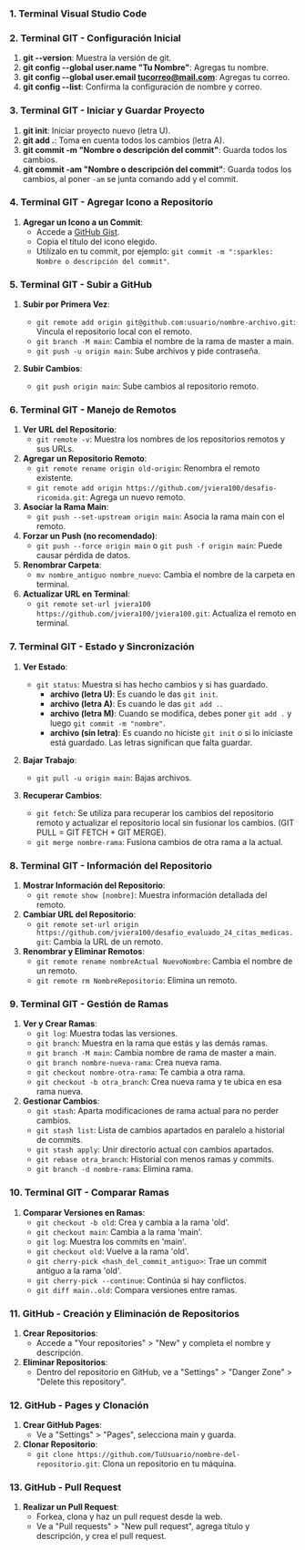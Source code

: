 ### 1. Terminal Visual Studio Code

### 2. Terminal GIT - Configuración Inicial 

1. **git --version**: Muestra la versión de git.
2. **git config --global user.name "Tu Nombre"**: Agregas tu nombre.
3. **git config --global user.email tucorreo@mail.com**: Agregas tu correo.
4. **git config --list**: Confirma la configuración de nombre y correo.

### 3. Terminal GIT - Iniciar y Guardar Proyecto

1. **git init**: Iniciar proyecto nuevo (letra U).
2. **git add .**: Toma en cuenta todos los cambios (letra A).
3. **git commit -m "Nombre o descripción del commit"**: Guarda todos los cambios.
4. **git commit -am "Nombre o descripción del commit"**: Guarda todos los cambios, al poner `-am` se junta comando add y el commit.

### 4. Terminal GIT - Agregar Icono a Repositorio

1. **Agregar un Icono a un Commit**:
   - Accede a [GitHub Gist](https://gist.github.com/parmentf/035de27d6ed1dce0b36a).
   - Copia el título del icono elegido.
   - Utilízalo en tu commit, por ejemplo: `git commit -m ":sparkles: Nombre o descripción del commit"`.

### 5. Terminal GIT - Subir a GitHub

1. **Subir por Primera Vez**:
   - `git remote add origin git@github.com:usuario/nombre-archivo.git`: Vincula el repositorio local con el remoto.
   - `git branch -M main`: Cambia el nombre de la rama de master a main.
   - `git push -u origin main`: Sube archivos y pide contraseña.

2. **Subir Cambios**:
   - `git push origin main`: Sube cambios al repositorio remoto.

### 6. Terminal GIT - Manejo de Remotos

1. **Ver URL del Repositorio**:
   - `git remote -v`: Muestra los nombres de los repositorios remotos y sus URLs.
2. **Agregar un Repositorio Remoto**:
   - `git remote rename origin old-origin`: Renombra el remoto existente.
   - `git remote add origin https://github.com/jviera100/desafio-ricomida.git`: Agrega un nuevo remoto.
3. **Asociar la Rama Main**:
   - `git push --set-upstream origin main`: Asocia la rama main con el remoto.
4. **Forzar un Push (no recomendado)**:
   - `git push --force origin main` o `git push -f origin main`: Puede causar pérdida de datos.
5. **Renombrar Carpeta**:
   - `mv nombre_antiguo nombre_nuevo`: Cambia el nombre de la carpeta en terminal.
6. **Actualizar URL en Terminal**:
   - `git remote set-url jviera100 https://github.com/jviera100/jviera100.git`: Actualiza el remoto en terminal.

### 7. Terminal GIT - Estado y Sincronización

1. **Ver Estado**:
   - `git status`: Muestra si has hecho cambios y si has guardado.
     - **archivo (letra U)**: Es cuando le das `git init`.
     - **archivo (letra A)**: Es cuando le das `git add .`.
     - **archivo (letra M)**: Cuando se modifica, debes poner `git add .` y luego `git commit -m "nombre"`.
     - **archivo (sin letra)**: Es cuando no hiciste `git init` o si lo iniciaste está guardado. Las letras significan que falta guardar.

2. **Bajar Trabajo**:
   - `git pull -u origin main`: Bajas archivos.

3. **Recuperar Cambios**:
   - `git fetch`: Se utiliza para recuperar los cambios del repositorio remoto y actualizar el repositorio local sin fusionar los cambios. (GIT PULL = GIT FETCH + GIT MERGE).
   - `git merge nombre-rama`: Fusiona cambios de otra rama a la actual.

### 8. Terminal GIT - Información del Repositorio

1. **Mostrar Información del Repositorio**:
   - `git remote show [nombre]`: Muestra información detallada del remoto.
2. **Cambiar URL del Repositorio**:
   - `git remote set-url origin https://github.com/jviera100/desafio_evaluado_24_citas_medicas.git`: Cambia la URL de un remoto.
3. **Renombrar y Eliminar Remotos**:
   - `git remote rename nombreActual NuevoNombre`: Cambia el nombre de un remoto.
   - `git remote rm NombreRepositorio`: Elimina un remoto.

### 9. Terminal GIT - Gestión de Ramas

1. **Ver y Crear Ramas**:
   - `git log`: Muestra todas las versiones.
   - `git branch`: Muestra en la rama que estás y las demás ramas.
   - `git branch -M main`: Cambia nombre de rama de master a main.
   - `git branch nombre-nueva-rama`: Crea nueva rama.
   - `git checkout nombre-otra-rama`: Te cambia a otra rama.
   - `git checkout -b otra_branch`: Crea nueva rama y te ubica en esa rama nueva.
2. **Gestionar Cambios**:
   - `git stash`: Aparta modificaciones de rama actual para no perder cambios.
   - `git stash list`: Lista de cambios apartados en paralelo a historial de commits.
   - `git stash apply`: Unir directorio actual con cambios apartados.
   - `git rebase otra_branch`: Historial con menos ramas y commits.
   - `git branch -d nombre-rama`: Elimina rama.

### 10. Terminal GIT - Comparar Ramas

1. **Comparar Versiones en Ramas**:
   - `git checkout -b old`: Crea y cambia a la rama 'old'.
   - `git checkout main`: Cambia a la rama 'main'.
   - `git log`: Muestra los commits en 'main'.
   - `git checkout old`: Vuelve a la rama 'old'.
   - `git cherry-pick <hash_del_commit_antiguo>`: Trae un commit antiguo a la rama 'old'.
   - `git cherry-pick --continue`: Continúa si hay conflictos.
   - `git diff main..old`: Compara versiones entre ramas.

### 11. GitHub - Creación y Eliminación de Repositorios

1. **Crear Repositorios**:
   - Accede a "Your repositories" > "New" y completa el nombre y descripción.
2. **Eliminar Repositorios**:
   - Dentro del repositorio en GitHub, ve a "Settings" > "Danger Zone" > "Delete this repository".

### 12. GitHub - Pages y Clonación

1. **Crear GitHub Pages**:
   - Ve a "Settings" > "Pages", selecciona main y guarda.
2. **Clonar Repositorio**:
   - `git clone https://github.com/TuUsuario/nombre-del-repositorio.git`: Clona un repositorio en tu máquina.

### 13. GitHub - Pull Request

1. **Realizar un Pull Request**:
   - Forkea, clona y haz un pull request desde la web.
   - Ve a "Pull requests" > "New pull request", agrega título y descripción, y crea el pull request.

